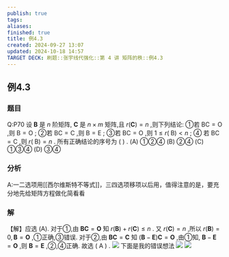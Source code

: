 ```yaml
---
publish: true
tags: 
aliases: 
finished: true
title: 例4.3
created: 2024-09-27 13:07
updated: 2024-10-18 14:57
TARGET DECK: 刷题::张宇线代强化::第 4 讲 矩阵的秩::例4.3
---
```

## 例4.3
### 题目
Q:P70 设 $\mathbf{B}$ 是 $n$ 阶矩阵, $\mathbf{C}$ 是 $n \times m$ 矩阵,且 $r( \mathbf{C}) = n$ ,则下列结论:
①若 $\mathrm{{BC}} = \mathrm{O}$ ,则 $\mathrm{B} = \mathrm{O}$ ;
②若 $\mathrm{{BC}} = \mathrm{C}$ ,则 $\mathrm{B} = \mathrm{E}$ ;
③若 $\mathrm{{BC}} = \mathrm{O}$ ,则 $1 \leq r( \mathrm{\;B}) < n$ ;
④ 若 $\mathrm{{BC}} = \mathrm{C}$ ,则 $r( \mathrm{\;B}) = n$ .
所有正确结论的序号为 ( ) .
(A) ①②④ 
(B) ②④ 
(C) ①③④ 
(D) ③④
### 分析
A:一二选项用[[西尔维斯特不等式]]，三四选项移项以后用，值得注意的是，要充分地先给矩阵方程做化简看看
### 解
【解】应选 (A).
对于①,由 $\mathbf{B}\mathbf{C} = \mathbf{O}$ 知 $r( \mathbf{B}) + r( \mathbf{C}) \leq n$ . 又 $r( \mathbf{C}) = n$ ,所以 $r( \mathbf{B}) = 0,\mathbf{B} = \mathbf{O}$ ,①正确,③错误.
对于②,由 $\mathbf{B}\mathbf{C} = \mathbf{C}$ 知 $( {\mathbf{B} - \mathbf{E}}) \mathbf{C} = \mathbf{O}$ ,由①知, $\mathbf{B} - \mathbf{E} = \mathbf{O}$ ,则 $\mathbf{B} = \mathbf{E}$ ,②,④正确. 故选 ( A ) .
![](https://img.hwenyi.live/202410172037223.webp)
下面是我的错误想法
![](https://img.hwenyi.live/202410172038383.webp)
![](https://img.hwenyi.live/202410172039663.webp)

